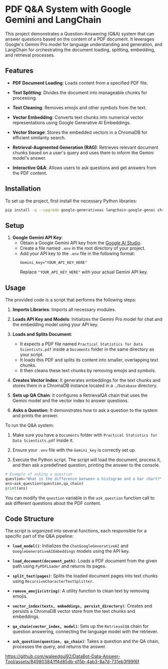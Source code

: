 

# PDF Q\&A System with Google Gemini and LangChain

This project demonstrates a Question-Answering (Q\&A) system that can answer questions based on the content of a PDF document. It leverages Google's Gemini Pro model for language understanding and generation, and LangChain for orchestrating the document loading, splitting, embedding, and retrieval processes.

## Features

  * **PDF Document Loading**: Loads content from a specified PDF file.

  * **Text Splitting**: Divides the document into manageable chunks for processing.

  * **Text Cleaning**: Removes emojis and other symbols from the text.

  * **Vector Embedding**: Converts text chunks into numerical vector representations using Google Generative AI Embeddings.

  * **Vector Storage**: Stores the embedded vectors in a ChromaDB for efficient similarity search.

  * **Retrieval-Augmented Generation (RAG)**: Retrieves relevant document chunks based on a user's query and uses them to inform the Gemini model's answer.

  * **Interactive Q\&A**: Allows users to ask questions and get answers from the PDF content.

## Installation

To set up the project, first install the necessary Python libraries:

```bash
pip install -q --upgrade google-generativeai langchain-google-genai chromadb pypdf python-dotenv
```

## Setup

1.  **Google Gemini API Key**:
      * Obtain a Google Gemini API key from the [Google AI Studio](https://aistudio.google.com/app/apikey).
      * Create a file named `.env` in the root directory of your project.
      * Add your API key to the `.env` file in the following format:
        ```
        Gemini_key="YOUR_API_KEY_HERE"
        ```
        Replace `"YOUR_API_KEY_HERE"` with your actual Gemini API key.

## Usage

The provided code is a script that performs the following steps:

1.  **Imports Libraries**: Imports all necessary modules.

2.  **Loads API Key and Models**: Initializes the Gemini Pro model for chat and the embedding model using your API key.

3.  **Loads and Splits Document**:

      * It expects a PDF file named `Practical Statistics for Data Scientists.pdf` inside a `Documents` folder in the same directory as your script.
      * It loads this PDF and splits its content into smaller, overlapping text chunks.
      * It then cleans these text chunks by removing emojis and symbols.

4.  **Creates Vector Index**: It generates embeddings for the text chunks and stores them in a ChromaDB instance located in a `./Database` directory.

5.  **Sets up QA Chain**: It configures a RetrievalQA chain that uses the Gemini model and the vector index to answer questions.

6.  **Asks a Question**: It demonstrates how to ask a question to the system and prints the answer.

To run the Q\&A system:

1.  Make sure you have a `Documents` folder with `Practical Statistics for Data Scientists.pdf` inside it.

2.  Ensure your `.env` file with the `Gemini_key` is correctly set up.

3.  Execute the Python script. The script will load the document, process it, and then ask a predefined question, printing the answer to the console.

<!-- end list -->

```python
# Example of asking a question
question="What is the difference between a histogram and a bar chart?"
ans=ask_question(question,qa_chain)
print(ans)
```

You can modify the `question` variable in the `ask_question` function call to ask different questions about the PDF content.

## Code Structure

The script is organized into several functions, each responsible for a specific part of the Q\&A pipeline:

  * **`load_model()`**: Initializes the `ChatGoogleGenerativeAI` and `GoogleGenerativeAIEmbeddings` models using the API key.

  * **`load_document(document_path)`**: Loads a PDF document from the given path using `PyPDFLoader` and returns its pages.

  * **`split_text(pages)`**: Splits the loaded document pages into text chunks using `RecursiveCharacterTextSplitter`.

  * **`remove_emojis(string)`**: A utility function to clean text by removing emojis.

  * **`vector_index(texts, embeddings, persist_directory)`**: Creates and persists a ChromaDB vector store from the text chunks and embeddings.

  * **`qa_chain(vector_index, model)`**: Sets up the `RetrievalQA` chain for question answering, connecting the language model with the retriever.

  * **`ask_question(question, qa_chain)`**: Takes a question and the QA chain, processes the query, and returns the answer.


https://github.com/waleedgul92/DataBot-Data-Answer-Tool/assets/84980384/ff4d85db-d15b-4ab3-8a7d-731eb3f99f6f

